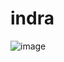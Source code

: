 # indra

![image](https://github.com/ipalominog/indra/assets/143540301/20055cb7-6175-4117-97eb-d026efc2de21)
